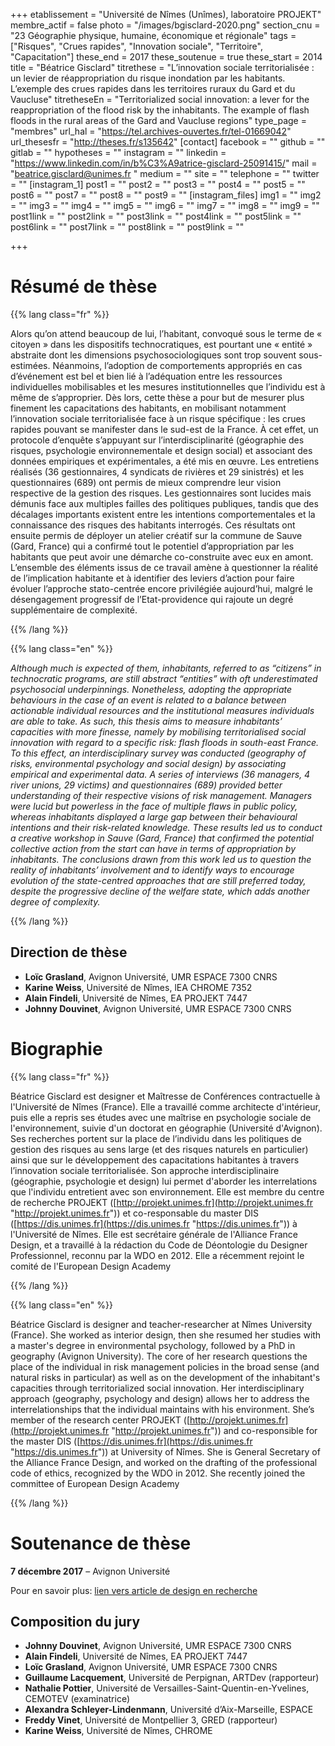 +++
etablissement = "Université de Nîmes (Unîmes), laboratoire PROJEKT"
membre_actif = false
photo = "/images/bgisclard-2020.png"
section_cnu = "23 Géographie physique, humaine, économique et régionale"
tags = ["Risques", "Crues rapides", "Innovation sociale", "Territoire", "Capacitation"]
these_end = 2017
these_soutenue = true
these_start = 2014
title = "Béatrice Gisclard"
titrethese = "L’innovation sociale territorialisée : un levier de réappropriation du risque inondation par les habitants. L’exemple des crues rapides dans les territoires ruraux du Gard et du Vaucluse"
titretheseEn = "Territorialized social innovation: a lever for the reappropriation of the flood risk by the inhabitants. The example of flash floods in the rural areas of the Gard and Vaucluse regions"
type_page = "membres"
url_hal = "https://tel.archives-ouvertes.fr/tel-01669042"
url_thesesfr = "http://theses.fr/s135642"
[contact]
facebook = ""
github = ""
gitlab = ""
hypotheses = ""
instagram = ""
linkedin = "https://www.linkedin.com/in/b%C3%A9atrice-gisclard-25091415/"
mail = "beatrice.gisclard@unimes.fr "
medium = ""
site = ""
telephone = ""
twitter = ""
[instagram_1]
post1 = ""
post2 = ""
post3 = ""
post4 = ""
post5 = ""
post6 = ""
post7 = ""
post8 = ""
post9 = ""
[instagram_files]
img1 = ""
img2 = ""
img3 = ""
img4 = ""
img5 = ""
img6 = ""
img7 = ""
img8 = ""
img9 = ""
post1link = ""
post2link = ""
post3link = ""
post4link = ""
post5link = ""
post6link = ""
post7link = ""
post8link = ""
post9link = ""

+++
<!-- Supprimer les parties non remplies (supprimer les blocks de lang s'il n'y a pas deux langues). Tu es libre d'ajouter ce que tu veux à cette partie -->

# Résumé de thèse

{{% lang class="fr" %}}

Alors qu’on attend beaucoup de lui, l’habitant, convoqué sous le terme de « citoyen » dans les dispositifs technocratiques, est pourtant une « entité » abstraite dont les dimensions psychosociologiques sont trop souvent sous-estimées. Néanmoins, l’adoption de comportements appropriés en cas d’événement est bel et bien lié à l’adéquation entre les ressources individuelles mobilisables et les mesures institutionnelles que l’individu est à même de s’approprier. Dès lors, cette thèse a pour but de mesurer plus finement les capacitations des habitants, en mobilisant notamment l’innovation sociale territorialisée face à un risque spécifique : les crues rapides pouvant se manifester dans le sud-est de la France. À cet effet, un protocole d’enquête s’appuyant sur l’interdisciplinarité (géographie des risques, psychologie environnementale et design social) et associant des données empiriques et expérimentales, a été mis en œuvre. Les entretiens réalisés (36 gestionnaires, 4 syndicats de rivières et 29 sinistrés) et les questionnaires (689) ont permis de mieux comprendre leur vision respective de la gestion des risques. Les gestionnaires sont lucides mais démunis face aux multiples failles des politiques publiques, tandis que des décalages importants existent entre les intentions comportementales et la connaissance des risques des habitants interrogés. Ces résultats ont ensuite permis de déployer un atelier créatif sur la commune de Sauve (Gard, France) qui a confirmé tout le potentiel d’appropriation par les habitants que peut avoir une démarche co-construite avec eux en amont. L’ensemble des éléments issus de ce travail amène à questionner la réalité de l’implication habitante et à identifier des leviers d’action pour faire évoluer l’approche stato-centrée encore privilégiée aujourd’hui, malgré le désengagement progressif de l’Etat-providence qui rajoute un degré supplémentaire de complexité.

{{% /lang %}}

{{% lang class="en" %}}

_Although much is expected of them, inhabitants, referred to as “citizens” in technocratic programs, are still abstract “entities” with oft underestimated psychosocial underpinnings. Nonetheless, adopting the appropriate behaviours in the case of an event is related to a balance between actionable individual resources and the institutional measures individuals are able to take. As such, this thesis aims to measure inhabitants’ capacities with more finesse, namely by mobilising territorialised social innovation with regard to a specific risk: flash floods in south-east France. To this effect, an interdisciplinary survey was conducted (geography of risks, environmental psychology and social design) by associating empirical and experimental data. A series of interviews (36 managers, 4 river unions, 29 victims) and questionnaires (689) provided better understanding of their respective visions of risk management. Managers were lucid but powerless in the face of multiple flaws in public policy, whereas inhabitants displayed a large gap between their behavioural intentions and their risk-related knowledge. These results led us to conduct a creative workshop in Sauve (Gard, France) that confirmed the potential collective action from the start can have in terms of appropriation by inhabitants. The conclusions drawn from this work led us to question the reality of inhabitants’ involvement and to identify ways to encourage evolution of the state-centred approaches that are still preferred today, despite the progressive decline of the welfare state, which adds another degree of complexity._

{{% /lang %}}

## Direction de thèse

* **Loïc Grasland**, Avignon Université, UMR ESPACE 7300 CNRS
* **Karine Weiss**, Université de Nîmes, lEA CHROME 7352
* **Alain Findeli**, Université de Nîmes, EA PROJEKT 7447
* **Johnny Douvinet**, Avignon Université, UMR ESPACE 7300 CNRS

# Biographie

{{% lang class="fr" %}}

Béatrice Gisclard est designer et Maîtresse de Conférences contractuelle à l'Université de Nîmes (France). Elle a travaillé comme architecte d'intérieur, puis elle a repris ses études avec une maîtrise en psychologie sociale de l'environnement, suivie d'un doctorat en géographie (Université d'Avignon). Ses recherches portent sur la place de l’individu dans les politiques de gestion des risques au sens large (et des risques naturels en particulier) ainsi que sur le développement des capacitations habitantes à travers l’innovation sociale territorialisée. Son approche interdisciplinaire (géographie, psychologie et design) lui permet d'aborder les interrelations que l'individu entretient avec son environnement. Elle est membre du centre de recherche PROJEKT ([http://projekt.unimes.fr](http://projekt.unimes.fr "http://projekt.unimes.fr")) et co-responsable du master DIS ([https://dis.unimes.fr](https://dis.unimes.fr "https://dis.unimes.fr")) à l'Université de Nîmes. Elle est secrétaire générale de l'Alliance France Design, et a travaillé à la rédaction du Code de Déontologie du Designer Professionnel, reconnu par la WDO en 2012. Elle a récemment rejoint le comité de l'European Design Academy

{{% /lang %}}

{{% lang class="en" %}}

Béatrice Gisclard is designer and teacher-researcher at Nîmes University (France). She worked as interior design, then she resumed her studies with a master's degree in environmental psychology, followed by a PhD in geography (Avignon University). The core of her research questions the place of the individual in risk management policies in the broad sense (and natural risks in particular) as well as on the development of the inhabitant's capacities through territorialized social innovation. Her interdisciplinary approach (geography, psychology and design) allows her to address the interrelationships that the individual maintains with his environment. She’s member of the research center PROJEKT ([http://projekt.unimes.fr](http://projekt.unimes.fr "http://projekt.unimes.fr")) and co-responsible for the master DIS ([https://dis.unimes.fr](https://dis.unimes.fr "https://dis.unimes.fr")) at University of Nîmes. She is General Secretary of the Alliance France Design, and worked on the drafting of the professional code of ethics, recognized by the WDO in 2012. She recently joined the committee of European Design Academy

{{% /lang %}}

# Soutenance de thèse

**7 décembre 2017** – Avignon Université

Pour en savoir plus: [lien vers article de design en recherche]()

## Composition du jury

* **Johnny Douvinet**, Avignon Université, UMR ESPACE 7300 CNRS
* **Alain Findeli**, Université de Nîmes, EA PROJEKT 7447
* **Loïc Grasland**, Avignon Université, UMR ESPACE 7300 CNRS
* **Guillaume Lacquement**, Université de Perpignan, ARTDev (rapporteur)
* **Nathalie Pottier**, Université de Versailles-Saint-Quentin-en-Yvelines, CEMOTEV (examinatrice)
* **Alexandra Schleyer-Lindenmann**, Université d’Aix-Marseille, ESPACE
* **Freddy Vinet**, Université de Montpellier 3, GRED (rapporteur)
* **Karine Weiss**, Université de Nîmes, CHROME